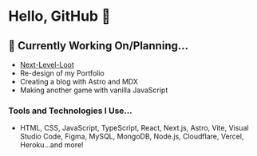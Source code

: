 # Hello, GitHub 👋

## 🔭 Currently Working On/Planning...
- [Next-Level-Loot](https://github.com/Torvec/next-level-loot)
- Re-design of my Portfolio
- Creating a blog with Astro and MDX
- Making another game with vanilla JavaScript

### Tools and Technologies I Use...
- HTML, CSS, JavaScript, TypeScript, React, Next.js, Astro, Vite, Visual Studio Code, Figma, MySQL, MongoDB, Node.js, Cloudflare, Vercel, Heroku...and more!

<!--
**Torvec/Torvec** is a ✨ _special_ ✨ repository because its `README.md` (this file) appears on your GitHub profile.

Here are some ideas to get you started:

- 🔭 I’m currently working on ...
- 🌱 I’m currently learning ...
- 👯 I’m looking to collaborate on ...
- 🤔 I’m looking for help with ...
- 💬 Ask me about ...
- 📫 How to reach me: ...
- 😄 Pronouns: ...
- ⚡ Fun fact: ...
-->
